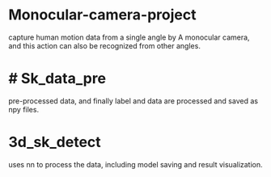 # Monocular-camera-project
capture human motion data from a single angle by A monocular camera, and this action can also be recognized from other angles.


# # Sk_data_pre 
pre-processed data, and finally label and data are processed and saved as npy files. 
# 3d_sk_detect 
uses nn to process the data, including model saving and result visualization.
